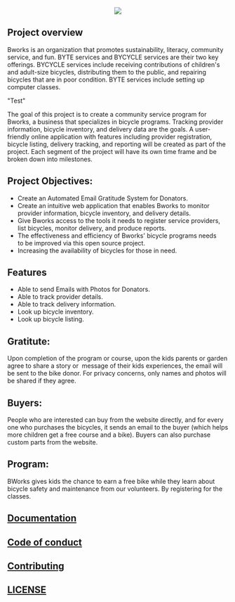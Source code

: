 <div align="center">
  <img src="https://logopond.com/logos/46128249b83d22363450617239668cf4.png">
</div>

## Project overview
Bworks is an organization that promotes sustainability, literacy, community service, and fun. BYTE services and BYCYCLE services are their two key offerings. 
BYCYCLE services include receiving contributions of children's and adult-size bicycles, distributing them to the public, and repairing bicycles that are in poor condition. 
BYTE services include setting up computer classes.


"Test"

The goal of this project is to create a community service program for Bworks, a business that specializes in bicycle programs. Tracking provider information, bicycle 
inventory, and delivery data are the goals. A user-friendly online application with features including provider registration, bicycle listing, delivery tracking, and 
reporting will be created as part of the project. Each segment of the project will have its own time frame and be broken down into milestones.

## Project Objectives: 
+ Create an Automated Email Gratitude System for Donators.
+ Create an intuitive web application that enables Bworks to monitor provider information, bicycle inventory, and delivery details.
+ Give Bworks access to the tools it needs to register service providers, list bicycles, monitor delivery, and produce reports.
+ The effectiveness and efficiency of Bworks' bicycle programs needs to be improved via this open source project.
+ Increasing the availability of bicycles for those in need.

## Features
+ Able to send Emails with Photos for Donators.
+ Able to track provider details.
+ Able to track delivery information.
+ Look up bicycle inventory.
+ Look up bicycle listing.

## Gratitute:
Upon completion of the program or course, upon the kids parents or garden agree to share a story or  message of their kids experiences, the email will be sent to the bike donor. For privacy concerns, only names and photos will be shared if they agree.

## Buyers:
People who are interested can buy from the website directly, and for every one who purchases the bicycles, it sends an email to the buyer (which helps more children get a free course and a bike).
Buyers can also purchase custom parts from the website.

## Program:
BWorks gives kids the chance to earn a free bike while they learn about bicycle safety and maintenance from our volunteers. By registering for the classes.

## [Documentation](DOCUMENTATION.md)

## [Code of conduct](CODE_OF_CONDUCT.md)

## [Contributing](CONTRIBUTING.md)

## [LICENSE](LICENSE)
